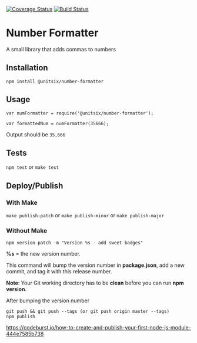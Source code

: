 

[![Coverage Status](https://coveralls.io/repos/github/unitsix/npm-number-formatter/badge.svg?branch=master)](https://coveralls.io/github/unitsix/npm-number-formatter?branch=master) [![Build Status](https://travis-ci.com/unitsix/npm-number-formatter.svg?branch=master)](https://travis-ci.com/unitsix/npm-number-formatter)

Number Formatter
=========

A small library that adds commas to numbers

## Installation

  `npm install @unitsix/number-formatter`

## Usage

    var numFormatter = require('@unitsix/number-formatter');
    
    var formattedNum = numFormatter(35666);

  


  Output should be `35,666`

## Tests

  `npm test`
  or
  `make test`

## Deploy/Publish

### With Make

  `make publish-patch` 
  or
  `make publish-minor`
  or
  `make publish-major`

### Without Make

```
npm version patch -m "Version %s - add sweet badges"
```

**%s** = the new version number.

This command will bump the version number in **package.json**, add a new commit, and tag it with this release number.

**Note**: Your Git working directory has to be **clean** before you can run **npm version**.

After bumping the version number

```
git push && git push --tags (or git push origin master --tags)
npm publish
```

 https://codeburst.io/how-to-create-and-publish-your-first-node-js-module-444e7585b738
